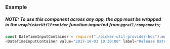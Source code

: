 ### Example

##### NOTE: To use this component across any app, the app must be wrapped in the `wrapPickerUtilProvider` function imported from `@grail/components`;

```js
const DateTimeInputContainer = require("./picker-util-provider-hoc").wrapPickerUtilProvider(DateTimeInput);
<DateTimeInputContainer value="2017-10-03 10:30:00" label="Release Date & Time" />;
```
